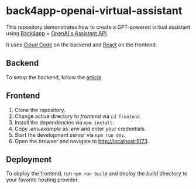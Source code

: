 # back4app-openai-virtual-assistant

This repository demonstrates how to create a GPT-powered virtual assistant using [Back4app](https://www.back4app.com/) + [OpenAI's Assistant API](https://platform.openai.com/docs/assistants/overview).

It uses [Cloud Code](https://docs.parseplatform.org/cloudcode/guide/) on the backend and [React](https://react.dev/) on the frontend.

## Backend

To setup the backend, follow the [article](#).

## Frontend

1. Clone the repository.
2. Change active directory to *frontend* via `cd frontend`.
3. Install the dependencies via `npm install`.
4. Copy *.env.example* as *.env* and enter your credentials.
5. Start the development server via `npm run dev`.
6. Open the browser and navigate to [http://localhost:5173](http://localhost:5173).

## Deployment

To deploy the frontend, run `npm run build` and deploy the *build* directory to your favorite hosting provider.